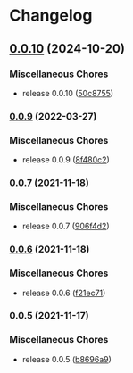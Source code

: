 # Changelog

## [0.0.10](https://github.com/cetkaik/cerke_online_utility/compare/v0.0.9...v0.0.10) (2024-10-20)


### Miscellaneous Chores

* release 0.0.10 ([50c8755](https://github.com/cetkaik/cerke_online_utility/commit/50c8755eef3f82c979235e74454620a9f7981f13))

### [0.0.9](https://github.com/sozysozbot/cerke_online_utility/compare/v0.0.7...v0.0.9) (2022-03-27)


### Miscellaneous Chores

* release 0.0.9 ([8f480c2](https://github.com/sozysozbot/cerke_online_utility/commit/8f480c20aab94f499aa47f1ed8d9abe528618eb7))

### [0.0.7](https://www.github.com/sozysozbot/cerke_online_utility/compare/v0.0.6...v0.0.7) (2021-11-18)


### Miscellaneous Chores

* release 0.0.7 ([906f4d2](https://www.github.com/sozysozbot/cerke_online_utility/commit/906f4d2875702072bb57156033d5bed4df9e694d))

### [0.0.6](https://www.github.com/sozysozbot/cerke_online_utility/compare/v0.0.5...v0.0.6) (2021-11-18)


### Miscellaneous Chores

* release 0.0.6 ([f21ec71](https://www.github.com/sozysozbot/cerke_online_utility/commit/f21ec711155de2c54d603ccc7844c8b9f18b037f))

### 0.0.5 (2021-11-17)


### Miscellaneous Chores

* release 0.0.5 ([b8696a9](https://www.github.com/sozysozbot/cerke_online_utility/commit/b8696a9679a80e37600d722908de369399ed360b))
